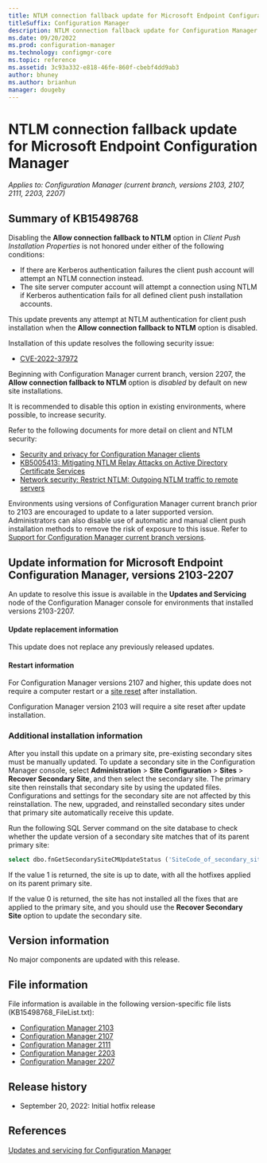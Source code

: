 ```yaml
---
title: NTLM connection fallback update for Microsoft Endpoint Configuration Manager
titleSuffix: Configuration Manager
description: NTLM connection fallback update for Configuration Manager
ms.date: 09/20/2022
ms.prod: configuration-manager
ms.technology: configmgr-core
ms.topic: reference
ms.assetid: 3c93a332-e818-46fe-860f-cbebf4dd9ab3
author: bhuney
ms.author: brianhun
manager: dougeby
---
```

# NTLM connection fallback update for Microsoft Endpoint Configuration Manager

*Applies to: Configuration Manager (current branch, versions 2103, 2107, 2111, 2203, 2207)*

## Summary of KB15498768
Disabling the **Allow connection fallback to NTLM** option in *Client Push Installation Properties* is not honored under either of the following conditions:
- If there are Kerberos authentication failures the client push account will attempt an NTLM connection instead.
- The site server computer account will attempt a connection using NTLM if Kerberos authentication fails for all defined client push installation accounts.

This update prevents any attempt at NTLM authentication for client push installation when the **Allow connection fallback to NTLM** option is disabled.

Installation of this update resolves the following security issue:
- [CVE-2022-37972](https://msrc.microsoft.com/update-guide/en-US/vulnerability/CVE-2022-37972)

Beginning with Configuration Manager current branch, version 2207, the **Allow connection fallback to NTLM** option is *disabled* by default on new site installations.

It is recommended to disable this option in existing environments, where possible, to increase security.

Refer to the following documents for more detail on client and NTLM security:
- [Security and privacy for Configuration Manager clients](../../core/clients/deploy/plan/security-and-privacy-for-clients.md#security-guidance-for-clients)
- [KB5005413: Mitigating NTLM Relay Attacks on Active Directory Certificate Services](https://support.microsoft.com/topic/kb5005413-mitigating-ntlm-relay-attacks-on-active-directory-certificate-services-ad-cs-3612b773-4043-4aa9-b23d-b87910cd3429)
- [Network security: Restrict NTLM: Outgoing NTLM traffic to remote servers](https://learn.microsoft.com/windows/security/threat-protection/security-policy-settings/network-security-restrict-ntlm-outgoing-ntlm-traffic-to-remote-servers)

Environments using versions of Configuration Manager current branch prior to 2103 are encouraged to update to a later supported version. Administrators can also disable use of automatic and manual client push installation methods to remove the risk of exposure to this issue.
Refer to [Support for Configuration Manager current branch versions](../../core/servers/manage/current-branch-versions-supported.md).
 
## Update information for Microsoft Endpoint Configuration Manager, versions 2103-2207
An update to resolve this issue is available in the **Updates and Servicing** node of the Configuration Manager console for environments that installed versions 2103-2207. 

#### Update replacement information
This update does not replace any previously released updates.

#### Restart information
For Configuration Manager versions 2107 and higher, this update does not require a computer restart or a [site reset](../../core/servers/manage/modify-your-infrastructure.md#bkmk_reset) after installation.

Configuration Manager version 2103 will require a site reset after update installation.

### Additional installation information
After you install this update on a primary site, pre-existing secondary sites must be manually updated. To update a secondary site in the Configuration Manager console, select **Administration** > **Site Configuration** > **Sites** >  **Recover Secondary Site**, and then select the secondary site. The primary site then reinstalls that secondary site by using the updated files. Configurations and settings for the secondary site are not affected by this reinstallation. The new, upgraded, and reinstalled secondary sites under that primary site automatically receive this update.

Run the following SQL Server command on the site database to check whether the update version of a secondary site matches that of its parent primary site:
   ```sql
   select dbo.fnGetSecondarySiteCMUpdateStatus ('SiteCode_of_secondary_site')
   ```
If the value 1 is returned, the site is up to date, with all the hotfixes applied on its parent primary site.

If the value 0 is returned, the site has not installed all the fixes that are applied to the primary site, and you should use the **Recover Secondary Site** option to update the secondary site.

## Version information
No major components are updated with this release.

## File information
File information is available in the following version-specific file lists (KB15498768_FileList.txt):
- [Configuration Manager 2103](https://aka.ms/KB15498768_2103_FileList)
- [Configuration Manager 2107](https://aka.ms/KB15498768_2107_FileList)
- [Configuration Manager 2111](https://aka.ms/KB15498768_2111_FileList)
- [Configuration Manager 2203](https://aka.ms/KB15498768_2203_FileList)
- [Configuration Manager 2207](https://aka.ms/KB15498768_2207_FileList)

## Release history
- September 20, 2022: Initial hotfix release

## References
[Updates and servicing for Configuration Manager](../../core/servers/manage/updates.md)